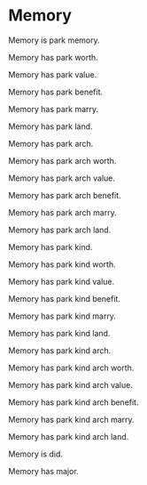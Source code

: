# Memory

Memory is park memory.

Memory has park worth.

Memory has park value.

Memory has park benefit.

Memory has park marry.

Memory has park land.

Memory has park arch.

Memory has park arch worth.

Memory has park arch value.

Memory has park arch benefit.

Memory has park arch marry.

Memory has park arch land.

Memory has park kind.

Memory has park kind worth.

Memory has park kind value.

Memory has park kind benefit.

Memory has park kind marry.

Memory has park kind land.

Memory has park kind arch.

Memory has park kind arch worth.

Memory has park kind arch value.

Memory has park kind arch benefit.

Memory has park kind arch marry.

Memory has park kind arch land.

Memory is did.

Memory has major.